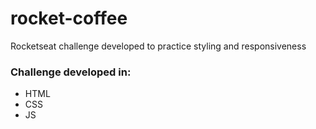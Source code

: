 # rocket-coffee
 Rocketseat challenge developed to practice styling and responsiveness
 
 ### Challenge developed in:
 - HTML
 - CSS
 - JS
